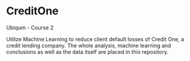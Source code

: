 # CreditOne
Ubiqum - Course 2

Utilize Machine Learning to reduce client default losses of Credit One, a credit lending company.
The whole analysis, machine learning and conclusions as well as the data itself are placed in this repository.
